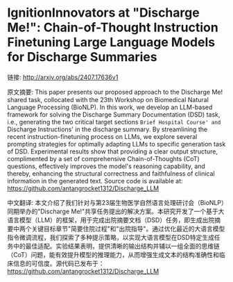 # IgnitionInnovators at "Discharge Me!": Chain-of-Thought Instruction Finetuning Large Language Models for Discharge Summaries

链接: http://arxiv.org/abs/2407.17636v1

原文摘要:
This paper presents our proposed approach to the Discharge Me! shared task,
collocated with the 23th Workshop on Biomedical Natural Language Processing
(BioNLP). In this work, we develop an LLM-based framework for solving the
Discharge Summary Documentation (DSD) task, i.e., generating the two critical
target sections `Brief Hospital Course' and `Discharge Instructions' in the
discharge summary. By streamlining the recent instruction-finetuning process on
LLMs, we explore several prompting strategies for optimally adapting LLMs to
specific generation task of DSD. Experimental results show that providing a
clear output structure, complimented by a set of comprehensive
Chain-of-Thoughts (CoT) questions, effectively improves the model's reasoning
capability, and thereby, enhancing the structural correctness and faithfulness
of clinical information in the generated text. Source code is available at:
https://github.com/antangrocket1312/Discharge_LLM

中文翻译:
本文介绍了我们针对与第23届生物医学自然语言处理研讨会（BioNLP）同期举办的"Discharge Me!"共享任务提出的解决方案。本研究开发了一个基于大语言模型（LLM）的框架，用于完成出院摘要文档（DSD）任务，即生成出院摘要中两个关键目标章节"简要住院过程"和"出院指导"。通过优化最近的大语言模型指令微调流程，我们探索了多种提示策略，以实现大语言模型在DSD特定生成任务中的最佳适配。实验结果表明，提供清晰的输出结构并辅以一组全面的思维链（CoT）问题，能有效提升模型的推理能力，从而增强生成文本的结构准确性和临床信息的可信度。源代码已发布于：https://github.com/antangrocket1312/Discharge_LLM
